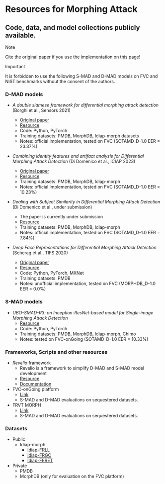 # Resources for Morphing Attack
## Code, data, and model collections publicly available.

> [!NOTE]
> Cite the original paper if you use the implementation on this page!

> [!IMPORTANT]
> It is forbidden to use the following S-MAD and D-MAD models on FVC and NIST benchmarks without the consent of the authors.


### D-MAD models
- *A double siamese framework for differential morphing attack detection* (Borghi et al., Sensors 2021)
  - [Original paper](https://www.mdpi.com/1424-8220/21/10/3466)
  - [Resource](https://github.com/ndido98/siamese)
  - Code: Python, PyTorch
  - Training datasets: PMDB, MorphDB, Idiap-morph datasets 
  - Notes: official implementation, tested on FVC (SOTAMD_D-1.0 EER = 23.37%)
 
- *Combining identity features and artifact analysis for Differential Morphing Attack Detection* (Di Domenico et al., ICIAP 2023)
  - [Original paper](https://github.com/gdubrg/morphing-attack-resources/blob/main/ICIAP_2023.pdf)
  - [Resource](https://github.com/ndido98/iciap-2023)
  - Training datasets: PMDB, MorphDB, Idiap-morph
  - Notes: official implementation, tested on FVC (SOTAMD_D-1.0 EER = 10.23%)
 
- *Dealing with Subject Similarity in Differential Morphing Attack Detection* (Di Domenico et al., under submission)
  - The paper is currently under submission
  - [Resource](https://github.com/ndido98/acida)
  - Training datasets: PMDB, MorphDB, Idiap-morph
  - Notes: official implementation, tested on FVC (SOTAMD_D-1.0 EER = 7.84%)
    
- *Deep Face Representations for Differential Morphing Attack Detection* (Scherag et al., TIFS 2020)
  - [Original paper](https://ieeexplore.ieee.org/stamp/stamp.jsp?arnumber=9093905)
  - [Resource](https://github.com/gdubrg/MAD-Tools)
  - Code: Python, PyTorch, MXNet
  - Training datasets: PMDB
  - Notes: unofficial implementation, tested on FVC (MORPHDB_D-1.0 EER = 0.0%)

### S-MAD models
- *UBO-SMAD-R3: an Inception-ResNet-based model for Single-image Morphing Attack Detection*
  - [Resource](https://github.com/ndido98/ubo-smad-r3)
  - Code: Python, PyTorch
  - Training datasets: PMDB, MorphDB, Idiap-morph, Chimo
  - Notes: tested on FVC-onGoing (SOTAMD_D-1.0 EER = 10.33%) 

### Frameworks, Scripts and other resources
- *Revelio* framework
  - Revelio is a framework to simplify D-MAD and S-MAD model development
  - [Resource](https://github.com/ndido98/revelio)
  - [Documentation](https://ndido98.github.io/revelio/)
- FVC-onGoing platform
  - [Link](https://biolab.csr.unibo.it/fvcongoing/UI/Form/Home.aspx)
  - S-MAD and D-MAD evaluations on sequestered datasets. 
- FRVT MORPH
  - [Link](https://pages.nist.gov/frvt/html/frvt_morph.html)
  - S-MAD and D-MAD evaluations on sequestered datasets. 

### Datasets
- Public
  - Idiap-morph
    - [Idiap-FRLL](https://www.idiap.ch/en/dataset/frll-morphs)
    - [Idiap-FRGC](https://www.idiap.ch/en/dataset/frgc-morphs)
    - [Idiap-FERET](https://www.idiap.ch/en/dataset/feret-morphs)
- Private
  - PMDB
  - MorphDB (only for evaluation on the FVC platform)  
